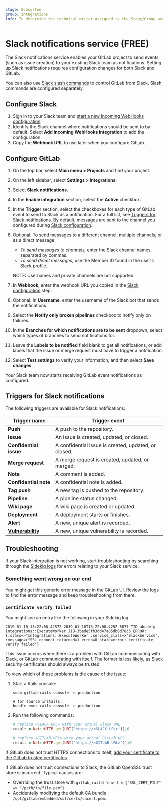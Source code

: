 ```yaml
---
stage: Ecosystem
group: Integrations
info: To determine the technical writer assigned to the Stage/Group associated with this page, see https://about.gitlab.com/handbook/product/ux/technical-writing/#assignments
---
```


# Slack notifications service **(FREE)**

The Slack notifications service enables your GitLab project to send events
(such as issue creation) to your existing Slack team as notifications. Setting up
Slack notifications requires configuration changes for both Slack and GitLab.

You can also use [Slack slash commands](slack_slash_commands.md)
to control GitLab from Slack. Slash commands are configured separately.

## Configure Slack

1. Sign in to your Slack team and [start a new Incoming WebHooks configuration](https://my.slack.com/services/new/incoming-webhook).
1. Identify the Slack channel where notifications should be sent to by default.
   Select **Add Incoming WebHooks integration** to add the configuration.
1. Copy the **Webhook URL** to use later when you configure GitLab.

## Configure GitLab

1. On the top bar, select **Main menu > Projects** and find your project.
1. On the left sidebar, select **Settings > Integrations**.
1. Select **Slack notifications**.
1. In the **Enable integration** section, select the **Active** checkbox.
1. In the **Trigger** section, select the checkboxes for each type of GitLab
   event to send to Slack as a notification. For a full list, see
   [Triggers for Slack notifications](#triggers-for-slack-notifications).
   By default, messages are sent to the channel you configured during
   [Slack configuration](#configure-slack).
1. Optional. To send messages to a different channel, multiple channels, or as
   a direct message:
   - *To send messages to channels,* enter the Slack channel names, separated by
     commas.
   - *To send direct messages,* use the Member ID found in the user's Slack profile.

   NOTE:
   Usernames and private channels are not supported.

1. In **Webhook**, enter the webhook URL you copied in the
   [Slack configuration](#configure-slack) step.
1. Optional. In **Username**, enter the username of the Slack bot that sends
   the notifications.
1. Select the **Notify only broken pipelines** checkbox to notify only on failures.
1. In the **Branches for which notifications are to be sent** dropdown, select which types of branches
   to send notifications for.
1. Leave the **Labels to be notified** field blank to get all notifications, or
   add labels that the issue or merge request must have to trigger a
   notification.
1. Select **Test settings** to verify your information, and then select
   **Save changes**.

Your Slack team now starts receiving GitLab event notifications as configured.

## Triggers for Slack notifications

The following triggers are available for Slack notifications:

| Trigger name                                                             | Trigger event                                        |
|--------------------------------------------------------------------------|------------------------------------------------------|
| **Push**                                                                 | A push to the repository.                            |
| **Issue**                                                                | An issue is created, updated, or closed.             |
| **Confidential issue**                                                   | A confidential issue is created, updated, or closed. |
| **Merge request**                                                        | A merge request is created, updated, or merged.      |
| **Note**                                                                 | A comment is added.                                  |
| **Confidential note**                                                    | A confidential note is added.                        |
| **Tag push**                                                             | A new tag is pushed to the repository.               |
| **Pipeline**                                                             | A pipeline status changed.                           |
| **Wiki page**                                                            | A wiki page is created or updated.                   |
| **Deployment**                                                           | A deployment starts or finishes.                     |
| **Alert**                                                                | A new, unique alert is recorded.                     |
| [**Vulnerability**](../../application_security/vulnerabilities/index.md) | A new, unique vulnerability is recorded.             |

## Troubleshooting

If your Slack integration is not working, start troubleshooting by
searching through the [Sidekiq logs](../../../administration/logs/index.md#sidekiqlog)
for errors relating to your Slack service.

### Something went wrong on our end

You might get this generic error message in the GitLab UI.
Review [the logs](../../../administration/logs/index.md#productionlog) to find
the error message and keep troubleshooting from there.

### `certificate verify failed`

You might see an entry like the following in your Sidekiq log:

```plaintext
2019-01-10_13:22:08.42572 2019-01-10T13:22:08.425Z 6877 TID-abcdefg Integrations::ExecuteWorker JID-3bade5fb3dd47a85db6d78c5 ERROR: {:class=>"Integrations::ExecuteWorker :service_class=>"SlackService", :message=>"SSL_connect returned=1 errno=0 state=error: certificate verify failed"}
```

This issue occurs when there is a problem with GitLab communicating with Slack,
or GitLab communicating with itself.
The former is less likely, as Slack security certificates should always be trusted.

To view which of these problems is the cause of the issue:

1. Start a Rails console:

   ```shell
   sudo gitlab-rails console -e production

   # for source installs:
   bundle exec rails console -e production
   ```

1. Run the following commands:

   ```ruby
   # replace <SLACK URL> with your actual Slack URL
   result = Net::HTTP.get(URI('https://<SLACK URL>'));0

   # replace <GITLAB URL> with your actual GitLab URL
   result = Net::HTTP.get(URI('https://<GITLAB URL>'));0
   ```

If GitLab does not trust HTTPS connections to itself,
[add your certificate to the GitLab trusted certificates](https://docs.gitlab.com/omnibus/settings/ssl.html#install-custom-public-certificates).

If GitLab does not trust connections to Slack,
the GitLab OpenSSL trust store is incorrect. Typical causes are:

- Overriding the trust store with `gitlab_rails['env'] = {"SSL_CERT_FILE" => "/path/to/file.pem"}`.
- Accidentally modifying the default CA bundle `/opt/gitlab/embedded/ssl/certs/cacert.pem`.
